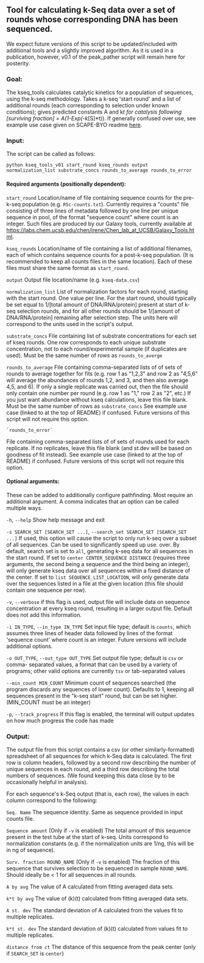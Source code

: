 
## Tool for calculating k-Seq data over a set of rounds whose corresponding DNA has been sequenced.

We expect future versions of this script to be updated/included with additional tools and a slightly improved algorithm. As it is used in a publication, however, v0.1 of the peak_pather script will remain here for posterity.

### Goal:

The kseq_tools calculates catalytic kinetics for a population of sequences, using the k-seq
methodology. Takes a k-seq 'start round' and a list of additional rounds (each corresponding to selection under known conditions);
gives predicted constants A and k*t for catalysis following [surviving
fraction] = A(1-Exp(-k*[S]*t)). If generally confused over use, see example
use case given on SCAPE-BYO readme [here](https://github.com/ichen-lab-ucsb/SCAPE-BYO/blob/master/README.md).


### Input:

The script can be called as follows:

```
python kseq_tools_v01 start_round kseq_rounds output normalization_list substrate_concs rounds_to_average rounds_to_error
```
#### Required arguments (positionally dependent):
`start_round`                 Location/name of file containing sequence counts for the pre-k-seq population (e.g. `R5c-counts.txt`). Currently requires a "counts" file consisting of three lines of metadata followed by  one line per unique sequence in pool, of the format "sequence count" where count is an integer. Such files are produced by our Galaxy tools, currently available at https://labs.chem.ucsb.edu/chen/irene/Chen_lab_at_UCSB/Galaxy_Tools.html. 

`kseq_rounds`                Location/name of file containing a list of additional
                        filenames, each of which contains sequence counts for
                        a post-k-seq population. (It is recommended to keep all counts files in the same location). Each of these files must share the same format as `start_round`.

`output`                Output file location/name (e.g. `kseq-data.csv`)

`normalization_list`             List of normalization factors for each round, starting
                        with the start round. One value per line. For the
                        start round, should typically be set equal to 1/[total
                        amount of DNA/RNA/protein] present at start of k-seq
                        selection rounds, and for all other rounds should be
                        1/[amount of DNA/RNA/protein] remaining after
                        selection step. The units here will correspond to the units used in the script's output.

`substrate_concs`             File containing list of substrate concentrations for
                        each set of kseq rounds. One row corresponds to each unique substrate concentration, not to each round/experimental sample (if duplicates are used). Must be the same number of rows as `rounds_to_averge`


`rounds_to_average`               File containing comma-separated lists of of sets of
                        rounds to average together for fits (e.g. row 1 as "1,2,3" and row 2 as "4,5,6"
                        will average the abundances of rounds 1,2, and 3, and
                        then also average 4,5, and 6). If only a single
                        replicate was carried out, then the file should only contain one number per round (e.g. row 1 as "1," row 2 as "2", etc.) If you just   want abundance without kseq calculations, leave this file blank. Must be the same number of rows as `substrate_concs`
                        See example use case (linked to at the top of README) if confused. Future versions of this script will not require this option.
                        
    `rounds_to_error`
  File containing comma-separated lists of of sets of
                        rounds used for each replicate. If no replicates,
                        leave this file blank (and st.dev will be based on goodness of
                        fit instead). See example use case (linked to at the top of README) if confused. Future versions of this script will not require this option.


#### Optional arguments:
These can be added to additionally configure pathfinding. Most require an additional argument. A comma indicates that an option can be called multiple ways.

 `-h`, `--help`            Show help message and exit

`-s SEARCH_SET [SEARCH_SET ...]`, `--search_set SEARCH_SET [SEARCH_SET ...]` If used, this option will cause the script to only run k-seq over a subset of all sequences. Can be used to significantly speed up use. over. By default, search set
                        is set to `all`, generating k-seq data for all sequences in
                        the start round. If set to `center CENTER_SEQUENCE DISTANCE` (requires three arguments, the second
                        being a sequence and the third being an integer), will
                        only generate kseq data over all sequences within a
                        fixed distance of the center. If set to `list
                        SEQUENCE_LIST_LOCATION`, will only generate data over
                        the sequences listed in a file at
                        the given location (this file should contain one sequence per row).

  `-v`, `--verbose`         if this flag is used, output file will include data
                        on sequence concentration at every kseq round,
                        resulting in a larger output file. Default does not add this information.


  `-i IN_TYPE`, `--in_type IN_TYPE`
                        Set input file type; default is `counts`, which
                        assumes three lines of header data followed by lines
                        of the format 'sequence count' where count is an
                        integer. Future versions will include additional options.
                        
  `-o OUT_TYPE`, `--out_type OUT_TYPE`
                        Set output file type; default is `csv` or comma-
                        separated values, a format that can be used by a
                        variety of programs; other valid options are currently
                        `tsv` or tab-separated values
                        
 `--min_count MIN_COUNT`
                        Minimum count of sequences searched (the program
                        discards any sequences of lower count). Defaults to 1,
                        keeping all sequences present in the "k-seq start"
                        round, but can be set higher. (MIN_COUNT must be an integer)
    
  `-p`, `--track_progress`  If this flag is enabled, the terminal will output updates
                        on how much progress the code has made

### Output:
The output file from this script contains a csv (or other similarly-formatted) spreadsheet of all sequences for which k-Seq data is calculated. The first row is column headers, followed by a second row describing the number of unique sequences in each round, and a third row describing the total numbers of sequences. (We found keeping this data close by to be occasionally helpful in analysis).

For each sequence's k-Seq output (that is, each row), the values in each column correspond to the following:

`Seq. Name` The sequence identity. Same as sequence provided in input counts file.

`Sequence amount` (Only if `-v` is enabled) The total amount of this sequence present in the test tube at the start of k-seq. Units correspond to normalization constants (e.g. if the normalization units are 1/ng, this will be in ng of sequence).

`Surv. fraction ROUND_NAME` (Only if `-v` is enabled) The fraction of this sequence that survives selection to be sequenced in sample `ROUND_NAME`. Should ideally be < 1 for all sequences in all rounds.

`A by avg` The value of A calculated from fitting averaged data sets.

`k*t by avg` The value of (k)(t) calculated from fitting averaged data sets.

`A st. dev` The standard deviation of A calculated from the values fit to multiple replicates.

`k*t st. dev` The standard deviation of (k)(t) calculated from values fit to multiple replicates.

`distance from ct` The distance of this sequence from the peak center (only if `SEARCH_SET` is `center`)
